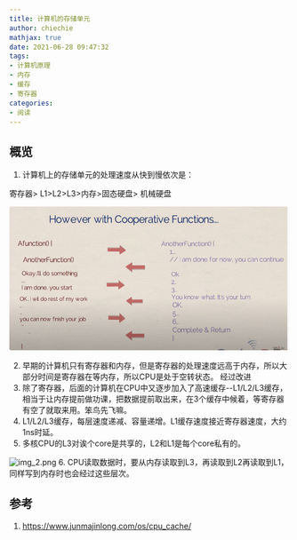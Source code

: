 ```yaml
---
title: 计算机的存储单元
author: chiechie
mathjax: true
date: 2021-06-28 09:47:32
tags:
- 计算机原理
- 内存
- 缓存
- 寄存器
categories:
- 阅读
---
```


## 概览

1. 计算机上的存储单元的处理速度从快到慢依次是：

寄存器> L1>L2>L3>内存>固态硬盘> 机械硬盘

![img_1.png](img_1.png)

2. 早期的计算机只有寄存器和内存，但是寄存器的处理速度远高于内存，所以大部分时间是寄存器在等内存，所以CPU是处于空转状态。 经过改进
3. 除了寄存器，后面的计算机在CPU中又逐步加入了高速缓存--L1/L2/L3缓存，相当于让内存提前做功课，把数据提前取出来，在3个缓存中候着，等寄存器有空了就取来用。笨鸟先飞嘛。
4. L1/L2/L3缓存，每层速度递减、容量递增。L1缓存速度接近寄存器速度，大约1ns时延。
5. 多核CPU的L3对诶个core是共享的，L2和L1是每个core私有的。

![img_2.png](img_2.png)
6. CPU读取数据时，要从内存读取到L3，再读取到L2再读取到L1，同样写到内存时也会经过这些层次。





## 参考
1. https://www.junmajinlong.com/os/cpu_cache/
